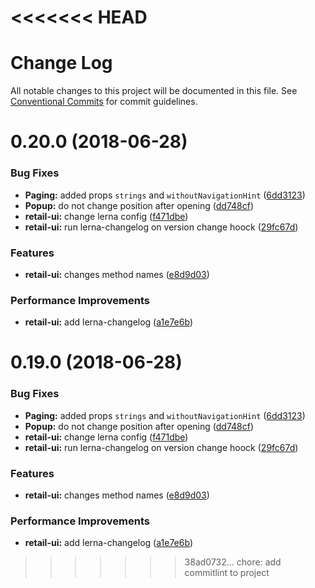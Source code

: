 <<<<<<< HEAD
=======
# Change Log

All notable changes to this project will be documented in this file.
See [Conventional Commits](https://conventionalcommits.org) for commit guidelines.

<a name="0.20.0"></a>
# 0.20.0 (2018-06-28)


### Bug Fixes

* **Paging:** added props `strings` and `withoutNavigationHint` ([6dd3123](https://github.com/skbkontur/retail-ui/commit/6dd3123))
* **Popup:** do not change position after opening ([dd748cf](https://github.com/skbkontur/retail-ui/commit/dd748cf))
* **retail-ui:** change lerna config ([f471dbe](https://github.com/skbkontur/retail-ui/commit/f471dbe))
* **retail-ui:** run lerna-changelog on version change hoock ([29fc67d](https://github.com/skbkontur/retail-ui/commit/29fc67d))


### Features

* **retail-ui:** changes method names ([e8d9d03](https://github.com/skbkontur/retail-ui/commit/e8d9d03))


### Performance Improvements

* **retail-ui:** add lerna-changelog ([a1e7e6b](https://github.com/skbkontur/retail-ui/commit/a1e7e6b))




<a name="0.19.0"></a>
# 0.19.0 (2018-06-28)


### Bug Fixes

* **Paging:** added props `strings` and `withoutNavigationHint` ([6dd3123](https://github.com/skbkontur/retail-ui/commit/6dd3123))
* **Popup:** do not change position after opening ([dd748cf](https://github.com/skbkontur/retail-ui/commit/dd748cf))
* **retail-ui:** change lerna config ([f471dbe](https://github.com/skbkontur/retail-ui/commit/f471dbe))
* **retail-ui:** run lerna-changelog on version change hoock ([29fc67d](https://github.com/skbkontur/retail-ui/commit/29fc67d))


### Features

* **retail-ui:** changes method names ([e8d9d03](https://github.com/skbkontur/retail-ui/commit/e8d9d03))


### Performance Improvements

* **retail-ui:** add lerna-changelog ([a1e7e6b](https://github.com/skbkontur/retail-ui/commit/a1e7e6b))
>>>>>>> 38ad0732... chore: add commitlint to project
